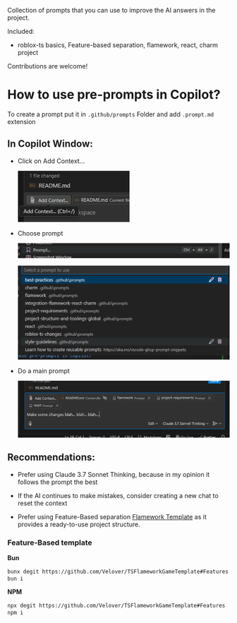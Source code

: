 Collection of prompts that you can use to improve the AI answers in the project.

Included:

- roblox-ts basics, Feature-based separation, flamework, react, charm project

Contributions are welcome!

# How to use pre-prompts in Copilot?

To create a prompt put it in `.github/prompts` Folder and add `.prompt.md` extension

## In Copilot Window:

- Click on Add Context...

  ![Add Context...](img/AddContext.png)

- Choose prompt

  ![Prompt Selection](img/PromptSelection.png)

  ![Prompt List](img/PromptsList.png)

- Do a main prompt

  ![Making a main prompt](img/MainPrompt.png)

## Recommendations:

- Prefer using Claude 3.7 Sonnet Thinking, because in my opinion it follows the prompt the best

- If the AI continues to make mistakes, consider creating a new chat to reset the context

- Prefer using Feature-Based separation [Flamework Template](https://github.com/Velover/TSFlameworkGameTemplate) as it provides a ready-to-use project structure.

### Feature-Based template

**Bun**

```console
bunx degit https://github.com/Velover/TSFlameworkGameTemplate#Features
bun i
```

**NPM**

```console
npx degit https://github.com/Velover/TSFlameworkGameTemplate#Features
npm i
```
